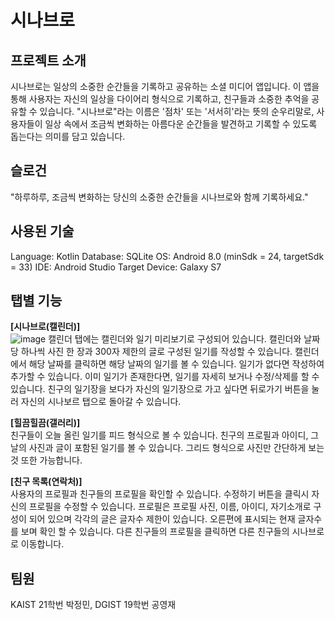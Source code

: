 # 시나브로

## 프로젝트 소개
시나브로는 일상의 소중한 순간들을 기록하고 공유하는 소셜 미디어 앱입니다. 이 앱을 통해 사용자는 자신의 일상을 다이어리 형식으로 기록하고, 친구들과 소중한 추억을 공유할 수 있습니다. "시나브로"라는 이름은 '점차' 또는 '서서히'라는 뜻의 순우리말로, 사용자들이 일상 속에서 조금씩 변화하는 아름다운 순간들을 발견하고 기록할 수 있도록 돕는다는 의미를 담고 있습니다.

## 슬로건
"하루하루, 조금씩 변화하는 당신의 소중한 순간들을 시나브로와 함께 기록하세요."

## 사용된 기술
Language: Kotlin
Database: SQLite
OS: Android 8.0 (minSdk = 24, targetSdk = 33)
IDE: Android Studio
Target Device: Galaxy S7

## 탭별 기능
**[시나브로(캘린더)]**   
![image](https://github.com/oganessone718/common_project01/assets/105881036/59a81d45-5f1f-42d9-af3f-a5dae8ab12ac)
캘린더 탭에는 캘린더와 일기 미리보기로 구성되어 있습니다. 캘린더와 날짜 당 하나씩 사진 한 장과 300자 제한의 글로 구성된 일기를 작성할 수 있습니다. 캘린더에서 해당 날짜를 클릭하면 해당 날짜의 일기를 볼 수 있습니다. 일기가 없다면 작성하여 추가할 수 있습니다. 이미 일기가 존재한다면, 일기를 자세히 보거나 수정/삭제를 할 수 있습니다. 친구의 일기장을 보다가 자신의 일기장으로 가고 싶다면 뒤로가기 버튼을 눌러 자신의 시나보르 탭으로 돌아갈 수 있습니다.

**[힐끔힐끔(갤러리)]**   
친구들이 오늘 올린 일기를 피드 형식으로 볼 수 있습니다. 친구의 프로필과 아이디, 그날의 사진과 글이 포함된 일기를 볼 수 있습니다.  그리드 형식으로 사진만 간단하게 보는 것 또한 가능합니다.

**[친구 목록(연락처)]**    
사용자의 프로필과 친구들의 프로필을 확인할 수 있습니다. 수정하기 버튼을 클릭시 자신의 프로필을 수정할 수 있습니다. 프로필은 프로필 사진, 이름, 아이디, 자기소개로 구성이 되어 있으며 각각의 글은 글자수 제한이 있습니다. 오른편에 표시되는 현재 글자수를 보며 확인 할 수 있습니다. 다른 친구들의 프로필을 클릭하면 다른 친구들의 시나브로로 이동합니다.

## 팀원
KAIST 21학번 박정민, DGIST 19학번 공영재
